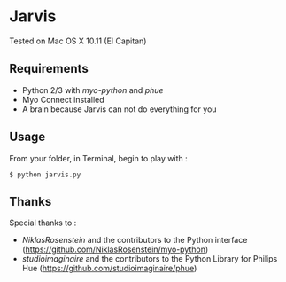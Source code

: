 # Jarvis

Tested on Mac OS X 10.11 (El Capitan)

## Requirements
- Python 2/3 with _myo-python_ and _phue_
- Myo Connect installed
- A brain because Jarvis can not do everything for you

## Usage

From your folder, in Terminal, begin to play with :
```
$ python jarvis.py
```

## Thanks

Special thanks to :
- _NiklasRosenstein_ and the contributors to the Python interface (https://github.com/NiklasRosenstein/myo-python)
- _studioimaginaire_ and the contributors to the Python Library for Philips Hue (https://github.com/studioimaginaire/phue)

